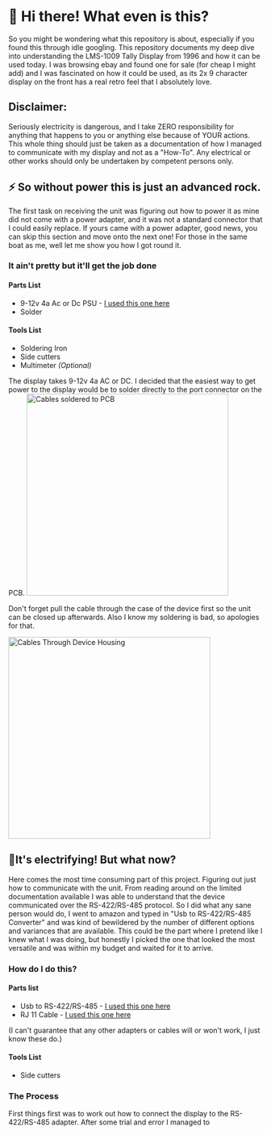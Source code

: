 # 👋 Hi there! What even is this?
So you might be wondering what this repository is about, especially if you found this through idle googling. This repository documents my deep dive into understanding the LMS-1009 Tally Display from 1996 and how it can be used today. I was browsing ebay and found one for sale (for cheap I might add) and I was fascinated on how it could be used, as its 2x 9 character display on the front has a real retro feel that I absolutely love. 
## Disclaimer:
Seriously electricity is dangerous, and I take ZERO responsibility for anything that happens to you or anything else because of YOUR actions. This whole thing should just be taken as a documentation of how I managed to communicate with my display and not as a "How-To". Any electrical or other works should only be undertaken by competent persons only.
## ⚡ So without power this is just an advanced rock.
The first task on receiving the unit was figuring out how to power it as mine did not come with a power adapter, and it was not a standard connector that I could easily replace. If yours came with a power adapter, good news, you can skip this section and move onto the next one! For those in the same boat as me, well let me show you how I got round it.
### It ain't pretty but it'll get the job done
#### Parts List
- 9-12v 4a Ac or Dc PSU - [I used this one here](https://www.amazon.co.uk/Adapter-100-240V-50-60hz-Transformer-5-5x2-5mm-12V-4A-Power-Supply/dp/B0915Y3Y2Q/ref=sr_1_3)
- Solder
#### Tools List
- Soldering Iron
- Side cutters
- Multimeter _(Optional)_

The display takes 9-12v 4a AC or DC. I decided that the easiest way to get power to the display would be to solder directly to the port connector on the PCB.
<img src="https://cdn.discordapp.com/attachments/816645352215150602/1087513696546324480/IMG_20230320_224318.jpg"
     alt="Cables soldered to PCB"
     width="400"/>

Don't forget pull the cable through the case of the device first so the unit can be closed up afterwards. Also I know my soldering is bad, so apologies for that.

<img src="https://cdn.discordapp.com/attachments/816645352215150602/1087512351303020604/IMG_20230320_225050.jpg"
     alt="Cables Through Device Housing"
     width="400"/>

## 🤔It's electrifying! But what now?
Here comes the most time consuming part of this project. Figuring out just how to communicate with the unit. From reading around on the limited documentation available I was able to understand that the device communicated over the RS-422/RS-485 protocol. So I did what any sane person would do, I went to amazon and typed in "Usb to RS-422/RS-485 Converter" and was kind of bewildered by the number of different options and variances that are available. This could be the part where I pretend like I knew what I was doing, but honestly I picked the one that looked the most versatile and was within my budget and waited for it to arrive.
### How do I do this?
#### Parts list
- Usb to RS-422/RS-485 - [I used this one here](https://www.amazon.co.uk/DSD-TECH-SH-U11F-Industrial-Application-White/dp/B083XSG1RG)
- RJ 11 Cable - [I used this one here](https://www.amazon.co.uk/dp/B000MSPID4)

(I can't guarantee that any other adapters or cables will or won't work, I just know these do.)
#### Tools List
- Side cutters
### The Process
First things first was to work out how to connect the display to the RS-422/RS-485 adapter. After some trial and error I managed to 

